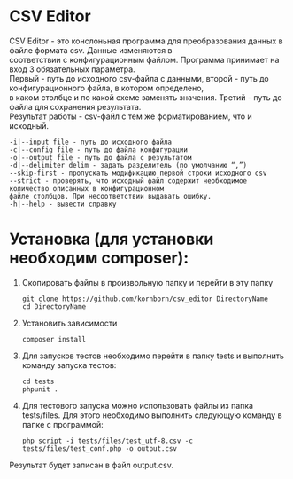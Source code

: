 # CSV Editor 
CSV Editor - это конслоньная программа для преобразования данных в файле формата csv. Данные изменяются в  
соответствии с конфигурационным файлом. Программа принимает на вход 3 обязательных параметра.  
Первый - путь до исходного csv-файла с данными, второй - путь до конфигурационного файла, в котором определено,  
в каком столбце и по какой схеме заменять значения. Третий - путь до файла для сохранения результата.  
Результат работы - csv-файл с тем же форматированием, что и исходный.  
```
-i|--input file - путь до исходного файла
-c|--config file - путь до файла конфигурации
-o|--output file - путь до файла с результатом
-d|--delimiter delim - задать разделитель (по умолчанию “,”)
--skip-first - пропускать модификацию первой строки исходного csv
--strict - проверять, что исходный файл содержит необходимое количество описанных в конфигурационном
файле столбцов. При несоответствии выдавать ошибку.
-h|--help - вывести справку
```

# Установка (для установки необходим composer):  
1. Скопировать файлы в произвольную папку и перейти в эту папку  
    ```
    git clone https://github.com/kornborn/csv_editor DirectoryName
    cd DirectoryName
    ```
2. Установить зависимости
    ```
    composer install
    ```
3. Для запусков тестов необходимо перейти в папку tests и выполнить команду запуска тестов:
    ```
    cd tests
    phpunit .
    ```
4. Для тестового запуска можно использовать файлы из папка tests/files. Для этого необходимо выполнить следующую команду
в папке с программой:
    ```
    php script -i tests/files/test_utf-8.csv -c tests/files/test_conf.php -o output.csv
    ```
Результат будет записан в файл output.csv.